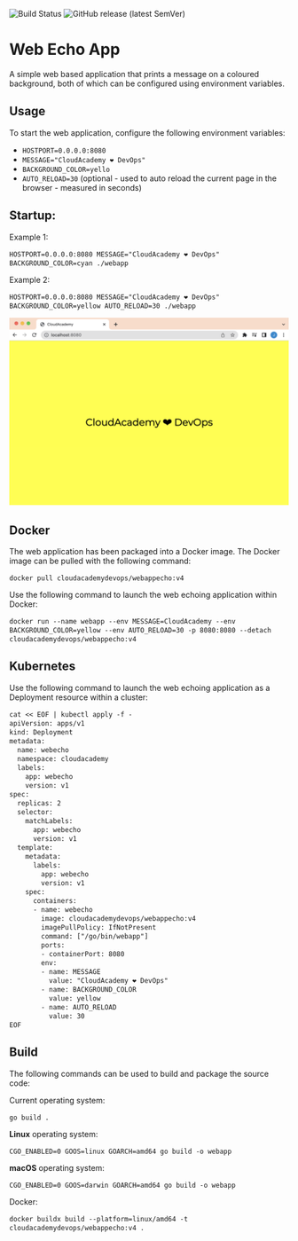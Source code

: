 ![Build Status](https://github.com/cloudacademy/web-echo-app/actions/workflows/go.yml/badge.svg) 
![GitHub release (latest SemVer)](https://img.shields.io/github/v/release/cloudacademy/web-echo-app)

# Web Echo App
A simple web based application that prints a message on a coloured background, both of which can be configured using environment variables.

## Usage
To start the web application, configure the following environment variables:
 - `HOSTPORT=0.0.0.0:8080`
 - `MESSAGE="CloudAcademy ❤ DevOps"`
 - `BACKGROUND_COLOR=yello`
 - `AUTO_RELOAD=30` (optional - used to auto reload the current page in the browser - measured in seconds)

## Startup:

Example 1:
```
HOSTPORT=0.0.0.0:8080 MESSAGE="CloudAcademy ❤ DevOps" BACKGROUND_COLOR=cyan ./webapp
```

Example 2:
```
HOSTPORT=0.0.0.0:8080 MESSAGE="CloudAcademy ❤ DevOps" BACKGROUND_COLOR=yellow AUTO_RELOAD=30 ./webapp
```

![webapp](./docs/webapp.png)

## Docker
The web application has been packaged into a Docker image. The Docker image can be pulled with the following command:

```
docker pull cloudacademydevops/webappecho:v4
```

Use the following command to launch the web echoing application within Docker:
```
docker run --name webapp --env MESSAGE=CloudAcademy --env BACKGROUND_COLOR=yellow --env AUTO_RELOAD=30 -p 8080:8080 --detach cloudacademydevops/webappecho:v4
```

## Kubernetes
Use the following command to launch the web echoing application as a Deployment resource within a cluster:

```
cat << EOF | kubectl apply -f -
apiVersion: apps/v1
kind: Deployment
metadata:
  name: webecho
  namespace: cloudacademy
  labels:
    app: webecho
    version: v1
spec:
  replicas: 2
  selector:
    matchLabels:
      app: webecho
      version: v1
  template:
    metadata:
      labels:
        app: webecho
        version: v1
    spec:
      containers:
      - name: webecho
        image: cloudacademydevops/webappecho:v4
        imagePullPolicy: IfNotPresent
        command: ["/go/bin/webapp"]
        ports:
        - containerPort: 8080
        env:
        - name: MESSAGE
          value: "CloudAcademy ❤ DevOps"
        - name: BACKGROUND_COLOR
          value: yellow
        - name: AUTO_RELOAD
          value: 30
EOF
```

## Build
The following commands can be used to build and package the source code:

Current operating system:
```
go build .
```

**Linux** operating system:
```
CGO_ENABLED=0 GOOS=linux GOARCH=amd64 go build -o webapp
```

**macOS** operating system:
```
CGO_ENABLED=0 GOOS=darwin GOARCH=amd64 go build -o webapp
```

Docker:
```
docker buildx build --platform=linux/amd64 -t cloudacademydevops/webappecho:v4 .
```